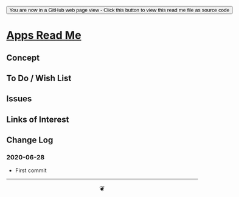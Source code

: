 <span style=display:none; >[You are now in a GitHub source code view - click this link to view Read Me file as a web page]( https://theo-armour.github.io/2020/xxxxx/readme.html  "View file as a web page." ) </span>

<div><input type=button onclick=window.location.href="https://github.com/theo-armour/2020/tree/master/xxxxx/";
value='You are now in a GitHub web page view - Click this button to view this read me file as source code' ></div>


# [Apps Read Me]( https://theo-armour.github.io/2020/xxxxx/readme.html )

<!--@@@
<div style=height:300px;overflow:hidden;width:100%;resize:both; ><iframe src=https://theo-armour.github.io/2020/ height=100% width=100% ></iframe></div>
_Apps_

### Full Screen: [Apps]( https://theo-armour.github.io/2020/xxxxx/ )
@@@-->


## Concept


## To Do / Wish List


## Issues


## Links of Interest


## Change Log


### 2020-06-28

* First commit


***

<center title="hello!" ><a href=javascript:window.scrollTo(0,0); style=font-size:2ch;text-decoration:none; > ❦ </a></center>
